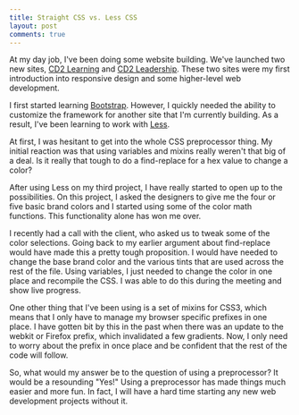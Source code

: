 ```yaml
---
title: Straight CSS vs. Less CSS
layout: post
comments: true
---
```


At my day job, I've been doing some website building. We've launched two new sites, [CD2 Learning](http://www.cd2learning.com) and [CD2 Leadership](http://www.cd2leadership.com). These two sites were my first introduction into responsive design and some higher-level web development.

I first started learning [Bootstrap](http://www.getbootstrap.com). However, I quickly needed the ability to customize the framework for another site that I'm currently building. As a result, I've been learning to work with [Less](http://www.lesscss.org).

<!--more-->

At first, I was hesitant to get into the whole CSS preprocessor thing. My initial reaction was that using variables and mixins really weren't that big of a deal. Is it really that tough to do a find-replace for a hex value to change a color?

After using Less on my third project, I have really started to open up to the possibilities. On this project, I asked the designers to give me the four or five basic brand colors and I started using some of the color math functions. This functionality alone has won me over.

I recently had a call with the client, who asked us to tweak some of the color selections. Going back to my earlier argument about find-replace would have made this a pretty tough proposition. I would have needed to change the base brand color and the various tints that are used across the rest of the file. Using variables, I just needed to change the color in one place and recompile the CSS. I was able to do this during the meeting and show live progress.

One other thing that I've been using is a set of mixins for CSS3, which means that I only have to manage my browser specific prefixes in one place. I have gotten bit by this in the past when there was an update to the webkit or Firefox prefix, which invalidated a few gradients. Now, I only need to worry about the prefix in once place and be confident that the rest of the code will follow.

So, what would my answer be to the question of using a preprocessor? It would be a resounding "Yes!" Using a preprocessor has made things much easier and more fun. In fact, I will have a hard time starting any new web development projects without it.